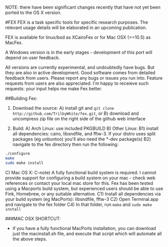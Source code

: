 NOTE: there have been significant changes recently that have not yet been ported to the OS X version.

#FEX
FEX is a task specific tools for specific research purposes.  The relevant usage details will be elaborated in an upcoming publication.

FEX is available for linux/bsd as XCairoFex or for Mac OSX (>=10.5) as MacFex.

A Windows version is in the early stages - development of this port will depend on user feedback.

All versions are currently experimental, and undoubtedly have bugs.  But they are also in active development.  Good software comes from detailed feedback from users.  Please report any bugs or issues you run into.  Feature requests from users are also appreciated.  I'm happy to receieve such requests: your input helps me make Fex better.

##Building Fex:

1) Download the source:
  A) install git and `git clone http://github.com/TrilbyWhite/fex.git`, or
  B) download and uncompress zip file on the right side of the github web interface

2) Build:
  A) Arch Linux: use included PKGBUILD
  B) Other Linux:
    B1) install all dependencies: cairo, libsndfile, and fftw-3.  If your distro uses split packages (eg unbuntoo) you'll also need the *-dev package(s)
    B2) navigate to the fex directory then run the following:
```bash
./configure
make
sudo make install
```
  C) Mac OS X:
    C-note) A fully functional build system is required.  I cannot provide support for configuring a build system on your mac - check web references or contact your local mac store for this.  Fex has been tested using a Macports build system, but experienced users should be able to use Fink, Homebrew, or any suitable alternative.
    C1) Install all dependencies via your build system (eg MacPorts): libsndfile, fftw-3
    C2) Open Terminal.app and navigate to the fex folder
    C4) In that folder, run `make` and `sudo make install`

###MAC OSX SHORTCUT:
- if you have a fully functional MacPorts installation, you can download just the macinstall.sh file, and execute that script which will automate all the above steps.
